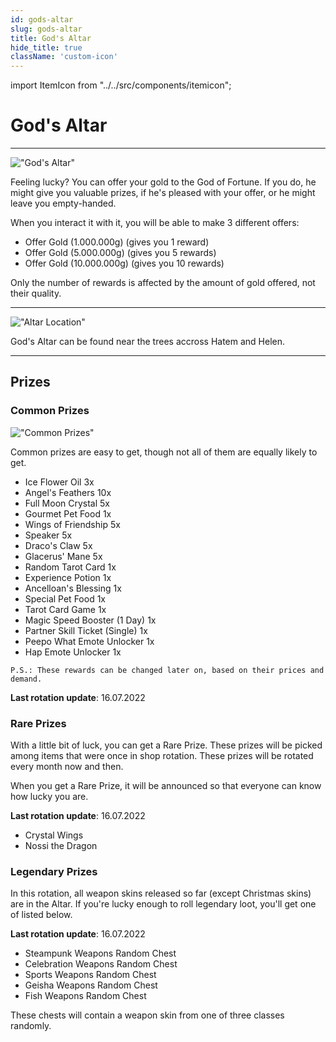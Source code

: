 ```yaml
---
id: gods-altar
slug: gods-altar
title: God's Altar 
hide_title: true
className: 'custom-icon'
---
```

import ItemIcon from "../../src/components/itemicon";

# God's Altar

---

!["God's Altar"](https://i.imgur.com/XbDi6X7.jpeg)

Feeling lucky? You can offer your gold to the God of Fortune.
If you do, he might give you valuable prizes, if he's pleased with your offer, or he might leave you empty-handed.

When you interact it with it, you will be able to make 3 different offers:
- Offer Gold (1.000.000g) (gives you 1 reward)
- Offer Gold (5.000.000g) (gives you 5 rewards)
- Offer Gold (10.000.000g) (gives you 10 rewards)

Only the number of rewards is affected by the amount of gold offered, not their quality.

---

!["Altar Location"](https://i.imgur.com/XYYz5aB.jpg)

God's Altar can be found near the trees accross Hatem and Helen.

---

## Prizes

### Common Prizes

!["Common Prizes"](https://i.imgur.com/93exjes.png)

Common prizes are easy to get, though not all of them are equally likely to get.

- Ice Flower Oil 3x
- Angel's Feathers 10x
- Full Moon Crystal 5x
- Gourmet Pet Food 1x
- Wings of Friendship 5x
- Speaker 5x
- Draco's Claw 5x
- Glacerus' Mane 5x
- Random Tarot Card 1x
- Experience Potion 1x
- Ancelloan's Blessing 1x
- Special Pet Food 1x
- Tarot Card Game 1x
- Magic Speed Booster (1 Day) 1x
- Partner Skill Ticket (Single) 1x
- Peepo What Emote Unlocker 1x
- Hap Emote Unlocker 1x

``P.S.: These rewards can be changed later on, based on their prices and demand.``

**Last rotation update**: 16.07.2022

### Rare Prizes

With a little bit of luck, you can get a Rare Prize.
These prizes will be picked among items that were once in shop rotation.
These prizes will be rotated every month now and then.

When you get a Rare Prize, it will be announced so that everyone can know how lucky you are.

**Last rotation update**: 16.07.2022

- Crystal Wings <ItemIcon iconId="4431" width="25px" />
- Nossi the Dragon <ItemIcon iconId="770" width="25px" />

### Legendary Prizes

In this rotation, all weapon skins released so far (except Christmas skins) are in the Altar.
If you're lucky enough to roll legendary loot, you'll get one of listed below.

**Last rotation update**: 16.07.2022

- Steampunk Weapons Random Chest
- Celebration Weapons Random Chest
- Sports Weapons Random Chest
- Geisha Weapons Random Chest
- Fish Weapons Random Chest

These chests will contain a weapon skin from one of three classes randomly.
